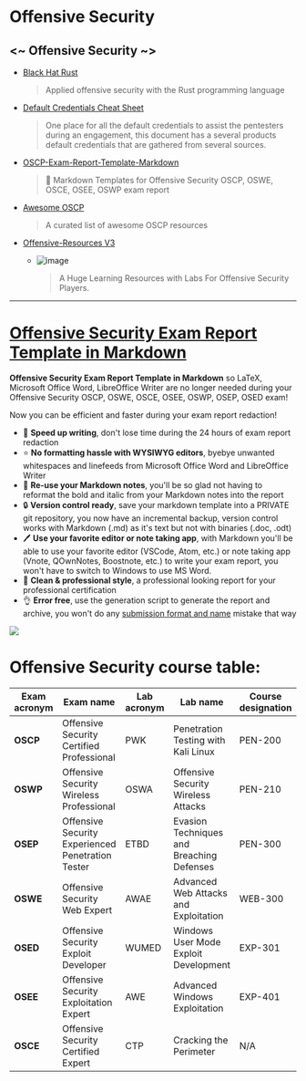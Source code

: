 # Offensive Security
## <~ Offensive Security ~>

- [Black Hat Rust](https://github.com/skerkour/black-hat-rust)
  > Applied offensive security with the Rust programming language

- [Default Credentials Cheat Sheet](https://github.com/ihebski/DefaultCreds-cheat-sheet)
  > One place for all the default credentials to assist the pentesters during an engagement, this document has a several products default credentials that are gathered from several sources.

- [OSCP-Exam-Report-Template-Markdown](https://github.com/noraj/OSCP-Exam-Report-Template-Markdown)
  > 📙 Markdown Templates for Offensive Security OSCP, OSWE, OSCE, OSEE, OSWP exam report

- [Awesome OSCP](https://github.com/0x4D31/awesome-oscp)
  > A curated list of awesome OSCP resources

- [Offensive-Resources V3](https://github.com/Zeyad-Azima/Offensive-Resources) 
  - ![image](https://user-images.githubusercontent.com/51442719/173181006-7140d702-f30b-43e8-bd8e-16dd50c83010.png)
    > A Huge Learning Resources with Labs For Offensive Security Players.

---

# [Offensive Security Exam Report Template in Markdown](https://github.com/noraj/OSCP-Exam-Report-Template-Markdown)
**Offensive Security Exam Report Template in Markdown** so LaTeX, Microsoft Office Word, LibreOffice Writer are no longer needed during your Offensive Security OSCP, OSWE, OSCE, OSEE, OSWP, OSEP, OSED exam!

Now you can be efficient and faster during your exam report redaction!

- :rocket: **Speed up writing**, don't lose time during the 24 hours of exam report redaction
- :star: **No formatting hassle with WYSIWYG editors**, byebye unwanted whitespaces and linefeeds from Microsoft Office Word and LibreOffice Writer
- :memo: **Re-use your Markdown notes**, you'll be so glad not having to reformat the bold and italic from your Markdown notes into the report
- :lock: **Version control ready**, save your markdown template into a PRIVATE git repository, you now have an incremental backup, version control works with Markdown (.md) as it's text but not with binaries (.doc, .odt)
- :pen: **Use your favorite editor or note taking app**, with Markdown you'll be able to use your favorite editor (VSCode, Atom, etc.) or note taking app (Vnote, QOwnNotes, Boostnote, etc.) to write your exam report, you won't have to switch to Windows to use MS Word.
- :tophat: **Clean & professional style**, a professional looking report for your professional certification
- :ok_hand: **Error free**, use the generation script to generate the report and archive, you won't do any [submission format and name](https://support.offensive-security.com/oscp-exam-guide/#submission-format-and-name) mistake that way

![](https://i.imgur.com/XiXIZg3.png)

# Offensive Security course table:
Exam acronym | Exam name                                         | Lab acronym | Lab name                                  | Course designation
-------------|---------------------------------------------------|-------------|-------------------------------------------|-------------------
**OSCP**     | Offensive Security Certified Professional         | PWK         | Penetration Testing with Kali Linux       | PEN-200
**OSWP**     | Offensive Security Wireless Professional          | OSWA        | Offensive Security Wireless Attacks       | PEN-210
**OSEP**     | Offensive Security Experienced Penetration Tester | ETBD        | Evasion Techniques and Breaching Defenses | PEN-300
**OSWE**     | Offensive Security Web Expert                     | AWAE        | Advanced Web Attacks and Exploitation     | WEB-300
**OSED**     | Offensive Security Exploit Developer              | WUMED       | Windows User Mode Exploit Development     | EXP-301
**OSEE**     | Offensive Security Exploitation Expert            | AWE         | Advanced Windows Exploitation             | EXP-401
**OSCE**     | Offensive Security Certified Expert               | CTP         | Cracking the Perimeter                    | N/A
